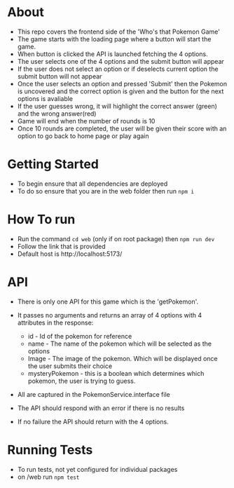 # About
- This repo covers the frontend side of the 'Who's that Pokemon Game'
- The game starts with the loading page where a button will start the game.
- When button is clicked the API is launched fetching the 4 options.
- The user selects one of the 4 options and the submit button will appear
- If the user does not select an option or if deselects current option the submit button will not appear
- Once the user selects an option and pressed 'Submit' then the Pokemon is uncovered and the correct option is given and the button for the next options is avaliable
- If the user guesses wrong, it will highlight the correct answer (green) and the wrong answer(red)
- Game will end when the number of rounds is 10
- Once 10 rounds are completed, the user will be given their score with an option to go back to home page or play again


# Getting Started
- To begin ensure that all dependencies are deployed
- To do so ensure that you are in the web folder then run `npm i`

# How To run
- Run the command `cd web` (only if on root package) then `npm run dev`
- Follow the link that is provided
- Default host is http://localhost:5173/

# API
- There is only one API for this game which is the 'getPokemon'. 
- It passes no arguments and returns an array of 4 options with 4 attributes in the response:
  - id - Id of the pokemon for reference
  - name - The name of the pokemon which will be selected as the options
  - Image - The image of the pokemon. Which will be displayed once the user submits their choice
  - mysteryPokemon - this is a boolean which determines which pokemon, the user is trying to guess.
  
- All are captured in the PokemonService.interface file
- The API should respond with an error if there is no results
- If no failure the API should return with the 4 options.

# Running Tests
- To run tests, not yet configured for individual packages
- on /web run `npm test`